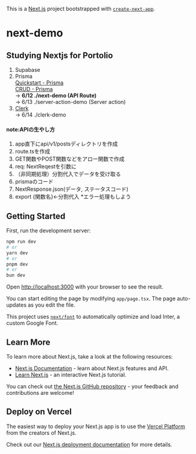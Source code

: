 This is a [Next.js](https://nextjs.org/) project bootstrapped with [`create-next-app`](https://github.com/vercel/next.js/tree/canary/packages/create-next-app).

# next-demo
## Studying Nextjs for Portolio
1. Supabase
2. Prisma  
[Quickstart - Prisma](https://www.prisma.io/docs/getting-started/quickstart)  
[CRUD - Prisma](https://www.prisma.io/docs/orm/prisma-client/queries/crud)  
-> **6/12 ./next-demo (API Route)**  
-> 6/13 ./server-action-demo (Server action)  
3. [Clerk](https://clerk.com/docs/quickstarts/nextjs)  
-> 6/14 ./clerk-demo  

#### note:APIの生やし方
1. app直下にapi/v1/postsディレクトリを作成
1. route.tsを作成
1. GET関数やPOST関数などをアロー関数で作成
1. req: NextReqestを引数に
1. （非同期処理）分割代入でデータを受け取る
1. prismaのコード
1. NextResponse.json(データ, ステータスコード)
1. export {関数名}←分割代入
*エラー処理もしよう  

## Getting Started

First, run the development server:

```bash
npm run dev
# or
yarn dev
# or
pnpm dev
# or
bun dev
```

Open [http://localhost:3000](http://localhost:3000) with your browser to see the result.

You can start editing the page by modifying `app/page.tsx`. The page auto-updates as you edit the file.

This project uses [`next/font`](https://nextjs.org/docs/basic-features/font-optimization) to automatically optimize and load Inter, a custom Google Font.

## Learn More

To learn more about Next.js, take a look at the following resources:

- [Next.js Documentation](https://nextjs.org/docs) - learn about Next.js features and API.
- [Learn Next.js](https://nextjs.org/learn) - an interactive Next.js tutorial.

You can check out [the Next.js GitHub repository](https://github.com/vercel/next.js/) - your feedback and contributions are welcome!

## Deploy on Vercel

The easiest way to deploy your Next.js app is to use the [Vercel Platform](https://vercel.com/new?utm_medium=default-template&filter=next.js&utm_source=create-next-app&utm_campaign=create-next-app-readme) from the creators of Next.js.

Check out our [Next.js deployment documentation](https://nextjs.org/docs/deployment) for more details.
